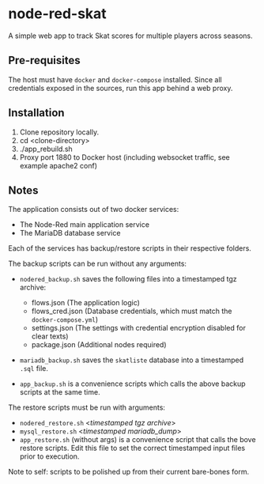 # node-red-skat

A simple web app to track Skat scores for multiple players across seasons.

## Pre-requisites
The host must have `docker` and `docker-compose` installed.
Since all credentials exposed in the sources,  run this app behind a web proxy.

## Installation
1. Clone repository locally.
2. cd \<clone-directory\>
3. ./app_rebuild.sh
4. Proxy port 1880 to Docker host (including websocket traffic, see example apache2 conf)


## Notes
The application consists out of two docker services:
- The Node-Red main application service
- The MariaDB database service

Each of the services has backup/restore scripts in their respective folders.

The backup scripts can be run without any arguments:
- `nodered_backup.sh` saves the following files into a timestamped tgz archive:
  
  - flows.json (The application logic)
  - flows_cred.json (Database credentials, which must match the `docker-compose.yml`)
  - settings.json (The settings with credential encryption disabled for clear texts)
  - package.json (Additional nodes required)
- `mariadb_backup.sh` saves the `skatliste` database into a timestamped `.sql` file.
- `app_backup.sh` is a convenience scripts which calls the above backup scripts at the same time.

The restore scripts must be run with arguments:
- `nodered_restore.sh` \<<i>timestamped tgz archive</i>\>
- `mysql_restore.sh` \<<i>timestamped mariadb_dump</i>\>
- `app_restore.sh` (without args) is a convenience script that calls the bove restore scripts. Edit this file to set the correct timestamped input files prior to execution. 

Note to self: scripts to be polished up from their current bare-bones form.
